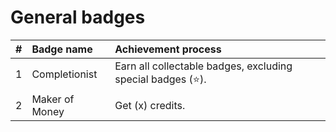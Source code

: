 # General badges
<table>
  <thead>
    <tr>
      <th align="left">#</th>
      <th align="left">Badge name</th>
      <th align="left">Achievement process</th>
    </tr>
  </thead>
  <tbody>
    <tr>
      <td>1</td>
      <td>Completionist</td>
      <td>Earn all collectable badges, excluding special badges (⭐).</td>
    </tr>
    <tr>
      <td>2</td>
      <td>Maker of Money</td>
      <td>Get (x) credits.</td>
    </tr>
  </tbody>
</table>
